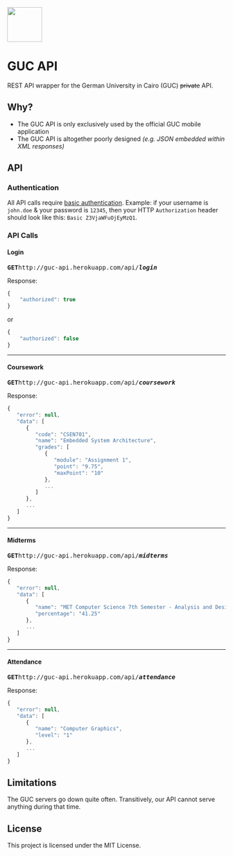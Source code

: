 <img src="https://lh6.ggpht.com/gNy40q6S_519oQZ_AE9sGypZ-Z94zDy2Xpm5Tg5mYf8yVOSLAxAhEatKLn0vJDyFErE=w300" width="80"/>

# GUC API

REST API wrapper for the German University in Cairo (GUC) ~~private~~ API.

## Why?

* The GUC API is only exclusively used by the official GUC mobile application
* The GUC API is altogether poorly designed _(e.g. JSON embedded within XML responses)_

## API

### Authentication

All API calls require [basic authentication](https://en.wikipedia.org/wiki/Basic_access_authentication#Client_side).
Example: if your username is `john.doe` & your password is `12345`, then your HTTP `Authorization` header should look like this: `Basic Z3VjaWFuOjEyMzQ1`.

### API Calls

#### Login

<pre><b>GET</b>http://guc-api.herokuapp.com/api/<b><i>login</i></b></pre>

Response:
```javascript
{
    "authorized": true
}
```
or
```javascript
{
    "authorized": false
}
```

***

#### Coursework

<pre><b>GET</b>http://guc-api.herokuapp.com/api/<b><i>coursework</i></b></pre>

Response:
```javascript
{  
   "error": null,
   "data": [  
      {  
         "code": "CSEN701",
         "name": "Embedded System Architecture",
         "grades": [  
            {  
               "module": "Assignment 1",
               "point": "9.75",
               "maxPoint": "10"
            },
            ...
         ]
      },
      ...
   ]
}
```

***

#### Midterms

<pre><b>GET</b>http://guc-api.herokuapp.com/api/<b><i>midterms</i></b></pre>

Response:
```javascript
{  
   "error": null,
   "data": [  
      {  
         "name": "MET Computer Science 7th Semester - Analysis and Design of Algorithms CSEN703",
         "percentage": "41.25"
      },
      ...
   ]
}
```

***

#### Attendance

<pre><b>GET</b>http://guc-api.herokuapp.com/api/<b><i>attendance</i></b></pre>

Response:
```javascript
{  
   "error": null,
   "data": [  
      {  
         "name": "Computer Graphics",
         "level": "1"
      },
      ...
   ]
}
```

## Limitations

The GUC servers go down quite often. Transitively, our API cannot serve anything during that time.

## License

This project is licensed under the MIT License.
